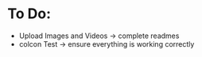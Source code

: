 # To Do:

 * Upload Images and Videos -> complete readmes
 * colcon Test -> ensure everything is working correctly